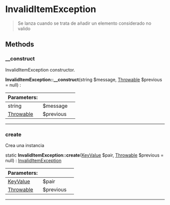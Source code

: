 
                                                                                                                                            
    
# InvalidItemException


> Se lanza cuando se trata de añadir un elemento considerado no valido
>
> 








## Methods

### __construct
InvalidItemException constructor.


**InvalidItemException::__construct**(string $message, [Throwable](../../../../Throwable.md) $previous = null) : 


|Parameters: | | |
| --- | --- | --- |
|string |$message |  |
|[Throwable](../../../../Throwable.md) |$previous |  |

---


### create
Crea una instancia


static **InvalidItemException::create**([KeyValue](../../../../KeyValue.md) $pair, [Throwable](../../../../Throwable.md) $previous = null) : [InvalidItemException](../../../../InvalidItemException.md)


|Parameters: | | |
| --- | --- | --- |
|[KeyValue](../../../../KeyValue.md) |$pair |  |
|[Throwable](../../../../Throwable.md) |$previous |  |

---


                                                                                                                                                                                                                                                                                                                                                                                                            
    
                                                                                                                                                                                                                                                                             
                